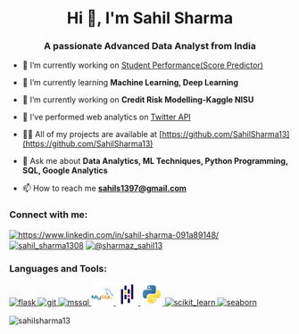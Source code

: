 <h1 align="center">Hi 👋, I'm Sahil Sharma</h1>
<h3 align="center">A passionate Advanced Data Analyst from India</h3>

- 🔭 I’m currently working on [Student Performance(Score Predictor)](https://github.com/SahilSharma13/Student-Performance--End-to-End-ML-Model-with-Deployment)

- 🌱 I’m currently learning **Machine Learning, Deep Learning**

- 🔭 I’m currently working on **Credit Risk Modelling-Kaggle NISU**

- 🤝 I’ve performed web analytics on [Twitter API](https://github.com/SahilSharma13/Twitter-Analysis-using-python)

- 👨‍💻 All of my projects are available at [https://github.com/SahilSharma13](https://github.com/SahilSharma13)

- 💬 Ask me about **Data Analytics, ML Techniques, Python Programming, SQL, Google Analytics**

- 📫 How to reach me **sahils1397@gmail.com**

<h3 align="left">Connect with me:</h3>
<p align="left">
<a href="https://linkedin.com/in/https://www.linkedin.com/in/sahil-sharma-091a89148/" target="blank"><img align="center" src="https://raw.githubusercontent.com/rahuldkjain/github-profile-readme-generator/master/src/images/icons/Social/linked-in-alt.svg" alt="https://www.linkedin.com/in/sahil-sharma-091a89148/" height="30" width="40" /></a>
<a href="https://kaggle.com/sahil_sharma1308" target="blank"><img align="center" src="https://raw.githubusercontent.com/rahuldkjain/github-profile-readme-generator/master/src/images/icons/Social/kaggle.svg" alt="sahil_sharma1308" height="30" width="40" /></a>
<a href="https://www.hackerearth.com/@sharmaz_sahil13" target="blank"><img align="center" src="https://raw.githubusercontent.com/rahuldkjain/github-profile-readme-generator/master/src/images/icons/Social/hackerearth.svg" alt="@sharmaz_sahil13" height="30" width="40" /></a>
</p>

<h3 align="left">Languages and Tools:</h3>
<p align="left"> <a href="https://flask.palletsprojects.com/" target="_blank" rel="noreferrer"> <img src="https://www.vectorlogo.zone/logos/pocoo_flask/pocoo_flask-icon.svg" alt="flask" width="40" height="40"/> </a> <a href="https://git-scm.com/" target="_blank" rel="noreferrer"> <img src="https://www.vectorlogo.zone/logos/git-scm/git-scm-icon.svg" alt="git" width="40" height="40"/> </a> <a href="https://www.microsoft.com/en-us/sql-server" target="_blank" rel="noreferrer"> <img src="https://www.svgrepo.com/show/303229/microsoft-sql-server-logo.svg" alt="mssql" width="40" height="40"/> </a> <a href="https://www.mysql.com/" target="_blank" rel="noreferrer"> <img src="https://raw.githubusercontent.com/devicons/devicon/master/icons/mysql/mysql-original-wordmark.svg" alt="mysql" width="40" height="40"/> </a> <a href="https://pandas.pydata.org/" target="_blank" rel="noreferrer"> <img src="https://raw.githubusercontent.com/devicons/devicon/2ae2a900d2f041da66e950e4d48052658d850630/icons/pandas/pandas-original.svg" alt="pandas" width="40" height="40"/> </a> <a href="https://www.python.org" target="_blank" rel="noreferrer"> <img src="https://raw.githubusercontent.com/devicons/devicon/master/icons/python/python-original.svg" alt="python" width="40" height="40"/> </a> <a href="https://scikit-learn.org/" target="_blank" rel="noreferrer"> <img src="https://upload.wikimedia.org/wikipedia/commons/0/05/Scikit_learn_logo_small.svg" alt="scikit_learn" width="40" height="40"/> </a> <a href="https://seaborn.pydata.org/" target="_blank" rel="noreferrer"> <img src="https://seaborn.pydata.org/_images/logo-mark-lightbg.svg" alt="seaborn" width="40" height="40"/> </a> </p>

<p><img align="center" src="https://github-readme-stats.vercel.app/api/top-langs?username=sahilsharma13&show_icons=true&locale=en&layout=compact" alt="sahilsharma13" /></p>
